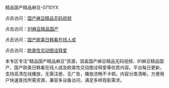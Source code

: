 精品国产精品麻豆-0710YX

点击访问：<a href="https://heiliaoow5kzm.pages.dev">国产麻豆精品无码视频</a>

点击访问：<a href="https://heiliao2dmwwy.pages.dev">91麻豆精品国产</a>

点击访问：<a href="https://heiliaoll4qsx.pages.dev">国产欧美日韩看在线人成</a>

点击访问：<a href="https://heiliaowzu4ur.pages.dev">欧美性交动图诠释爱</a>

本专区专注“精品国产精品麻豆”资源，涵盖国产麻豆精品无码视频、91麻豆精品国产、国产欧美日韩看在线人成及欧美性交动图诠释爱等优质内容。平台每日更新，支持高清在线播放，无需注册，无广告，播放流畅不卡顿。内容分类清晰，方便用户快速查找所需资源，兼容多设备访问，满足多样观影需求。

<span style="display:none;">[Canonical link](https://github.com/sau20250710/so4)</span>
